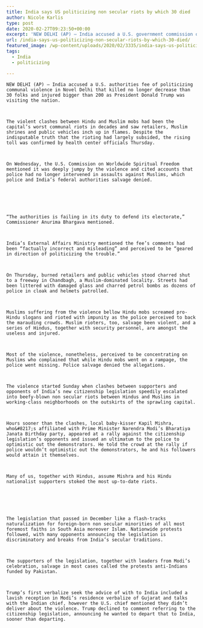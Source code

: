 ```yaml
---
title: India says US politicizing non secular riots by which 30 died
author: Nicole Karlis
type: post
date: 2020-02-27T09:23:50+00:00
excerpt: 'NEW DELHI (AP) — India accused a U.S. government commission of politicizing communal violence in New Delhi that killed at least 30 people and injured more than 200 as President Donald Trump was visiting the country.The violent clashes between Hindu and Muslim mobs were the capital’s worst communal riots in decades and saw shops, Muslim&hellip;'
url: /india-says-us-politicizing-non-secular-riots-by-which-30-died/
featured_image: /wp-content/uploads/2020/02/3335/india-says-us-politicizing-non-secular-riots-by-which-30-died.jpg
tags:
  - India
  - politicizing

---
```

  
    NEW DELHI (AP) — India accused a U.S. authorities fee of politicizing communal violence in Novel Delhi that killed no longer decrease than 30 folks and injured bigger than 200 as President Donald Trump was visiting the nation.
  
  
  
    The violent clashes between Hindu and Muslim mobs had been the capital’s worst communal riots in decades and saw retailers, Muslim shrines and public vehicles inch up in flames. Despite the indisputable truth that the rioting had largely subsided, the rising toll was confirmed by health center officials Thursday.
  
  
  
    On Wednesday, the U.S. Commission on Worldwide Spiritual Freedom mentioned it was deeply jumpy by the violence and cited accounts that police had no longer intervened in assaults against Muslims, which police and India’s federal authorities salvage denied.
  
  
  
  
  
  
    “The authorities is failing in its duty to defend its electorate,” Commissioner Anurima Bhargava mentioned.
  
  
  
    India’s External Affairs Ministry mentioned the fee’s comments had been “factually incorrect and misleading” and perceived to be “geared in direction of politicizing the trouble.”
  
  
  
    On Thursday, burned retailers and public vehicles stood charred shut to a freeway in Chandbagh, a Muslim-dominated locality. Streets had been littered with damaged glass and charred petrol bombs as dozens of police in cloak and helmets patrolled.
  
  
  
    Muslims suffering from the violence bellow Hindu mobs screamed pro-Hindu slogans and rioted with impunity as the police perceived to back the marauding crowds. Muslim rioters, too, salvage been violent, and a series of Hindus, together with security personnel, are amongst the useless and injured.
  
  
  
    Most of the violence, nonetheless, perceived to be concentrating on Muslims who complained that while Hindu mobs went on a rampage, the police went missing. Police salvage denied the allegations.
  
  
  
    The violence started Sunday when clashes between supporters and opponents of India’s new citizenship legislation speedily escalated into beefy-blown non secular riots between Hindus and Muslims in working-class neighborhoods on the outskirts of the sprawling capital.
  
  
  
    Hours sooner than the clashes, local baby-kisser Kapil Mishra, who&#8217;s affiliated with Prime Minister Narendra Modi’s Bharatiya Janata Birthday party, appeared at a rally against the citizenship legislation’s opponents and issued an ultimatum to the police to optimistic out the demonstrators. He told the crowd at the rally if police wouldn’t optimistic out the demonstrators, he and his followers would attain it themselves.
  
  
  
    Many of us, together with Hindus, assume Mishra and his Hindu nationalist supporters stoked the most up-to-date riots.
  
  
  
  
  
  
    The legislation that passed in December like a flash-tracks naturalization for foreign-born non secular minorities of all most foremost faiths in South Asia moreover Islam. Nationwide protests followed, with many opponents announcing the legislation is discriminatory and breaks from India’s secular traditions.
  
  
  
    The supporters of the legislation, together with leaders from Modi’s celebration, salvage in most cases called the protests anti-Indians funded by Pakistan.
  
  
  
    Trump’s first verbalize seek the advice of with to India included a lavish reception in Modi’s residence verbalize of Gujarat and talks with the Indian chief, however the U.S. chief mentioned they didn’t deliver about the violence. Trump declined to comment referring to the citizenship legislation, announcing he wanted to depart that to India, sooner than departing.
  
